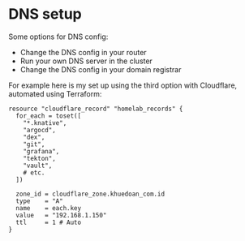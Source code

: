# DNS setup

Some options for DNS config:

- Change the DNS config in your router
- Run your own DNS server in the cluster
- Change the DNS config in your domain registrar

For example here is my set up using the third option with Cloudflare, automated using Terraform:

```hcl
resource "cloudflare_record" "homelab_records" {
  for_each = toset([
    "*.knative",
    "argocd",
    "dex",
    "git",
    "grafana",
    "tekton",
    "vault",
    # etc.
  ])

  zone_id = cloudflare_zone.khuedoan_com.id
  type    = "A"
  name    = each.key
  value   = "192.168.1.150"
  ttl     = 1 # Auto
}
```
